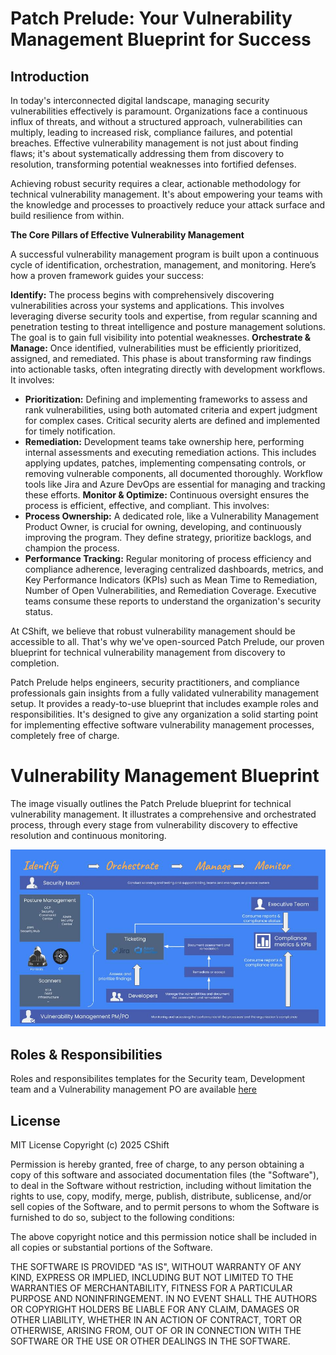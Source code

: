 # Patch Prelude: Your Vulnerability Management Blueprint for Success
## Introduction
In today's interconnected digital landscape, managing security vulnerabilities effectively is paramount. Organizations face a continuous influx of threats, and without a structured approach, vulnerabilities can multiply, leading to increased risk, compliance failures, and potential breaches. Effective vulnerability management is not just about finding flaws; it's about systematically addressing them from discovery to resolution, transforming potential weaknesses into fortified defenses.

Achieving robust security requires a clear, actionable methodology for technical vulnerability management. It's about empowering your teams with the knowledge and processes to proactively reduce your attack surface and build resilience from within.

**The Core Pillars of Effective Vulnerability Management**

A successful vulnerability management program is built upon a continuous cycle of identification, orchestration, management, and monitoring. Here’s how a proven framework guides your success:

**Identify:** The process begins with comprehensively discovering vulnerabilities across your systems and applications. This involves leveraging diverse security tools and expertise, from regular scanning and penetration testing to threat intelligence and posture management solutions. The goal is to gain full visibility into potential weaknesses.
**Orchestrate & Manage:** Once identified, vulnerabilities must be efficiently prioritized, assigned, and remediated. This phase is about transforming raw findings into actionable tasks, often integrating directly with development workflows. It involves:
* **Prioritization:** Defining and implementing frameworks to assess and rank vulnerabilities, using both automated criteria and expert judgment for complex cases. Critical security alerts are defined and implemented for timely notification.
* **Remediation:** Development teams take ownership here, performing internal assessments and executing remediation actions. This includes applying updates, patches, implementing compensating controls, or removing vulnerable components, all documented thoroughly. Workflow tools like Jira and Azure DevOps are essential for managing and tracking these efforts.
**Monitor & Optimize:** Continuous oversight ensures the process is efficient, effective, and compliant. This involves:
* **Process Ownership:** A dedicated role, like a Vulnerability Management Product Owner, is crucial for owning, developing, and continuously improving the program. They define strategy, prioritize backlogs, and champion the process.
* **Performance Tracking:** Regular monitoring of process efficiency and compliance adherence, leveraging centralized dashboards, metrics, and Key Performance Indicators (KPIs) such as Mean Time to Remediation, Number of Open Vulnerabilities, and Remediation Coverage. Executive teams consume these reports to understand the organization's security status.


At CShift, we believe that robust vulnerability management should be accessible to all. That's why we've open-sourced Patch Prelude, our proven blueprint for technical vulnerability management from discovery to completion.

Patch Prelude helps engineers, security practitioners, and compliance professionals gain insights from a fully validated vulnerability management setup. It provides a  ready-to-use blueprint that includes example roles and responsibilities. It's designed to give any organization a solid starting point for implementing effective software vulnerability management processes, completely free of charge.

# Vulnerability Management Blueprint
The image  visually outlines the Patch Prelude blueprint for technical vulnerability management. It illustrates a comprehensive and orchestrated process, through every stage from vulnerability discovery to effective resolution and continuous monitoring.

![Blueprint](blueprint%20basic.jpg)


## Roles & Responsibilities
Roles and responsibilites templates for the Security team, Development team and a Vulnerability management PO are available [here](https://github.com/cshift-tech/patchprelude/blob/main/Roles%20%26%20Responsibilities.md)


## License
MIT License
Copyright (c) 2025 CShift

Permission is hereby granted, free of charge, to any person obtaining a copy
of this software and associated documentation files (the "Software"), to deal
in the Software without restriction, including without limitation the rights
to use, copy, modify, merge, publish, distribute, sublicense, and/or sell
copies of the Software, and to permit persons to whom the Software is
furnished to do so, subject to the following conditions:

The above copyright notice and this permission notice shall be included in all
copies or substantial portions of the Software.

THE SOFTWARE IS PROVIDED "AS IS", WITHOUT WARRANTY OF ANY KIND, EXPRESS OR
IMPLIED, INCLUDING BUT NOT LIMITED TO THE WARRANTIES OF MERCHANTABILITY,
FITNESS FOR A PARTICULAR PURPOSE AND NONINFRINGEMENT. IN NO EVENT SHALL THE
AUTHORS OR COPYRIGHT HOLDERS BE LIABLE FOR ANY CLAIM, DAMAGES OR OTHER
LIABILITY, WHETHER IN AN ACTION OF CONTRACT, TORT OR OTHERWISE, ARISING FROM,
OUT OF OR IN CONNECTION WITH THE SOFTWARE OR THE USE OR OTHER DEALINGS IN THE
SOFTWARE.
